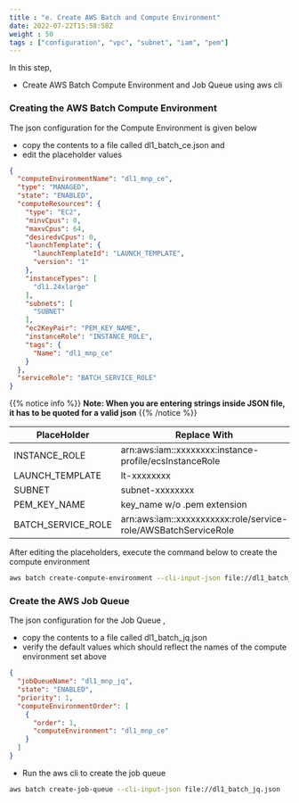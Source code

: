 ```yaml
---
title : "e. Create AWS Batch and Compute Environment"
date: 2022-07-22T15:58:58Z
weight : 50
tags : ["configuration", "vpc", "subnet", "iam", "pem"]
---
```


In this step,
- Create AWS Batch Compute Environment and Job Queue using aws cli

### Creating the AWS Batch Compute Environment

The json configuration for the Compute Environment is given below
- copy the contents to a file called dl1_batch_ce.json and 
- edit the placeholder values

```json
{
  "computeEnvironmentName": "dl1_mnp_ce",
  "type": "MANAGED",
  "state": "ENABLED",
  "computeResources": {
    "type": "EC2",
    "minvCpus": 0,
    "maxvCpus": 64,
    "desiredvCpus": 0,
    "launchTemplate": {
      "launchTemplateId": "LAUNCH_TEMPLATE",
      "version": "1"
    },
    "instanceTypes": [
      "dl1.24xlarge"
    ],
    "subnets": [
      "SUBNET"
    ],
    "ec2KeyPair": "PEM_KEY_NAME",
    "instanceRole": "INSTANCE_ROLE",
    "tags": {
      "Name": "dl1_mnp_ce"
    }
  },
  "serviceRole": "BATCH_SERVICE_ROLE"
}

```

{{% notice info %}}
**Note: When you are entering strings inside JSON file, it has to be quoted for a valid json**
{{% /notice %}}

| PlaceHolder      	| Replace With                                                           	|
|------------------	|------------------------------------------------------------------------	|
| INSTANCE_ROLE 	| arn:aws:iam::xxxxxxxx:instance-profile/ecsInstanceRole 	|
| LAUNCH_TEMPLATE  	| lt-xxxxxxxx                                             	|
| SUBNET           	| subnet-xxxxxxxx                                         	|
| PEM_KEY_NAME     	| key_name w/o .pem extension                                          	|
| BATCH_SERVICE_ROLE| arn:aws:iam::xxxxxxxxxxx:role/service-role/AWSBatchServiceRole                                          	|

After editing the placeholders, execute the command below to create the compute environment
```bash
aws batch create-compute-environment --cli-input-json file://dl1_batch_ce.json
```

### Create the AWS Job Queue

The json configuration for the Job Queue , 
- copy the contents to a file called dl1_batch_jq.json
- verify the default values which should reflect the names of the compute environment set above

```json
{
  "jobQueueName": "dl1_mnp_jq",
  "state": "ENABLED",
  "priority": 1,
  "computeEnvironmentOrder": [
    {
      "order": 1,
      "computeEnvironment": "dl1_mnp_ce"
    }
  ]
}
```
- Run the aws cli to create the job queue

```bash
aws batch create-job-queue --cli-input-json file://dl1_batch_jq.json
```
